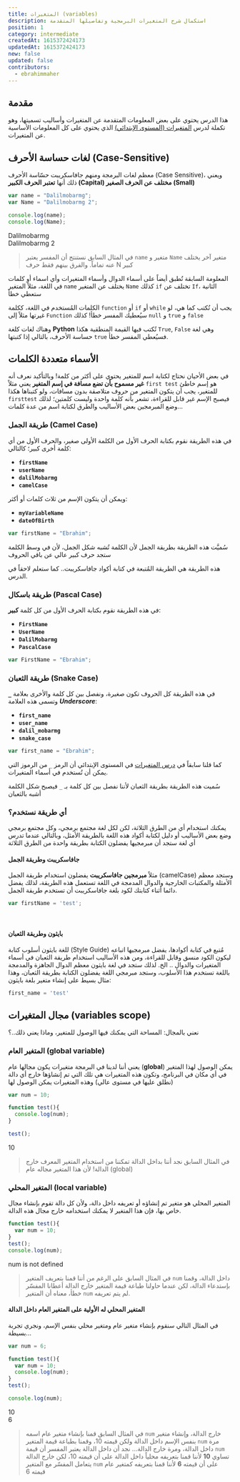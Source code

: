 ```yaml
---
title: المتغيرات (variables)
description: استكمال شرح المتغيرات البرمجية وتفاصيلها المتقدمة
position: 1
category: intermediate
createdAt: 1615372424173
updatedAt: 1615372424173
new: false
updated: false
contributors:
  - ebrahimmaher
---
```


## مقدمة
هذا الدرس يحتوي على بعض المعلومات المتقدمة عن المتغيرات وأساليب تسميتها، وهو تكملة لدرس [المتغيرات (المستوى اﻹبتدائي)](/tutorials/algorithms/fundamentals/variables) الذي يحتوي على كل المعلومات اﻷساسية عن المتغيرات.

## لغات حساسة اﻷحرف (Case-Sensitive)
معظم لغات البرمجة ومنهم جافاسكريبت حسّاسة اﻷحرف (Case Sensitive)، ويعني ذلك أنها **تعتبر الحرف الكبير (Capital) مختلف عن الحرف الصغير (Small)**

```js
var name = "Dalilmobarmg";
var Name = "Dalilmobarmg 2";

console.log(name);
console.log(Name);
```
<code-result>
Dalilmobarmg
<br>
Dalilmobarmg 2
</code-result>

> في المثال السابق نستنتج أن المفسر يعتبر `name` متغير و `Name` متغير آخر يختلف عنه تماماً. والفرق بينهم فقط حرف N كبير

<base-alert type="info">

المعلومة السابقة تُطبق أيضاً على أسماء الدوال وأسماء المتغيرات وأي اسماء أو كلمات في اللغة، مثلاً المتغير `name` يختلف عن المتغير `Name`
كذلك `if` تختلف عن `If`، الثانية ستعطي خطأ

</base-alert>

<base-alert type="warning">

الكلمات المُستخدم في اللغة، ككلمة `function` أو `if` أو `while` يجب أن تُكتب كما هي، لو غيرتها مثلاً إلى `Function` سيُعطيك المفسر خطأ! كذلك `null` و `true` و `false`

وهناك لغات كلغة **Python** تُكتب فيها القيمة المنطقية هكذا `True`, `False` وهي لغة حساسة اﻷحرف، بالتالي إذا كتبتها `true` فسيُعطي المفسر خطأ.

</base-alert>



## اﻷسماء متعددة الكلمات
في بعض اﻷحيان نحتاج لكتابة اسم للمتغير يحتوي على أكثر من كلمة! وبالتأكيد نعرف أنه **غير مسموح بأن تضع مسافة في إسم المتغير** يعني مثلاً `first test` هو إسم خاطئ للمتغير، يجب أن يتكون المتغير من حروف متلاصقة بدون مسافات، ولو كتبناها هكذا `firsttest` فيصبح اﻹسم غير قابل للقراءة، تشعر بأنه كلمة واحدة وليست كلمتين؛ لذلك وضع المبرمجين بعض الأساليب والطرق لكتابة اسم من عدة كلمات...

### طريقة الجمل (Camel Case)
في هذه الطريقة نقوم بكتابة الحرف اﻷول من الكلمة اﻷولى صغير، والحرف اﻷول من أي كلمة أخرى كبير؛ كالتالي:
- **`firstName`**
- **`userName`**
- **`dalilMobarmg`**
- **`camelCase`**

ويمكن أن يتكون اﻹسم من ثلاث كلمات أو أكثر:
- **`myVariableName`**
- **`dateOfBirth`**

```js
var firstName = "Ebrahim";
```

<base-alert type="tip">
سُميَّت هذه الطريقة بطريقة الجمل ﻷن الكلمة تُشبه شكل الجمل، ﻷن في وسط الكلمة ستجد حرف كبير عالي عن باقي الحروف
</base-alert>

<base-alert type="star">

هذه الطريقة هي الطريقة المُتبعة في كتابة أكواد جافاسكريبت.. كما ستعلم لاحقاً في الدرس.

</base-alert>

### طريقة باسكال (Pascal Case)
في هذه الطريقة نقوم بكتابة الحرف اﻷول من كل كلمة **كبير**:
- **`FirstName`**
- **`UserName`**
- **`DalilMobarmg`**
- **`PascalCase`**


```js
var FirstName = "Ebrahim";
```

### طريقة الثعبان (Snake Case)
في هذه الطريقة كل الحروف تكون صغيرة، ونفصل بين كل كلمة واﻷخرى بعلامة **`_`** وتسمى هذه العلامة ***Underscore***:
- **`first_name`**
- **`user_name`**
- **`dalil_mobarmg`**
- **`snake_case`**

```js
var first_name = "Ebrahim";
```

<base-alert type="info">

كما قلنا سابقاً في [درس المتغيرات](/tutorials/algorithms/fundamentals/variables) في المستوى اﻹبتدائي أن الرمز `_` من الرموز التي يمكن أن تُستخدم في أسماء المتغيرات.

</base-alert>

<base-alert type="tip">

سُميت هذه الطريقة بطريقة الثعبان ﻷننا نفصل بين كل كلمة بـ `_` فيصبح شكل الكلمة أشبه بالثعبان

</base-alert>

### أي طريقة نستخدم؟
يمكنك استخدام أي من الطرق الثلاثة، لكن لكل لغة مجتمع برمجي، وكل مجتمع برمجي وضع بعض اﻷساليب أو دليل لكتابة أكواد هذه اللغة بالطريقة اﻷمثل، وبالتالي عندما تدرس أي لغة ستجد أن مبرمجيها يفضلون الكتابة بطريقة واحدة من الطرق الثلاثة

#### جافاسكريبت وطريقة الجمل
مثلاً **مبرمجين جافاسكريبت** يفضلون استخدام طريقة الجمل (camelCase) وستجد معظم الأمثلة والمكتبات الخارجية والدوال المدمجة في اللغة تستعمل هذه الطريقة، لذلك يفضل دائما أثناء كتابتك لكود بلغة جافاسكريبت أن تستخدم طريقة الجمل.
```js
var firstName = 'test';
```
<br>

#### بايثون وطريقة الثعبان
للغة بايثون أسلوب كتابة (Style Guide) مُتبع في كتابة أكوادها، يفضل مبرمجيها اتباعه ليكون الكود منسق وقابل للقراءة، ومن هذه اﻷساليب استخدام طريقة الثعبان في أسماء المتغيرات والدوال .. الخ. لذلك ستجد في لغة بايثون معظم الدوال الجاهزة والمدمجة باللغة تستخدم هذا اﻷسلوب، وستجد مبرمجي اللغة يفضلون الكتابة بطريقة الثعبان، وهذا مثال بسيط على إنشاء متغير بلغة بايثون:
```py
first_name = 'test'
```

## مجال المتغيرات (variables scope)
نعني بالمجال: المساحة التي يمكنك فيها الوصول للمتغير، وماذا يعني ذلك..؟

### المتغير العام (global variable)
يعني أننا لدينا في البرمجة متغيرات يكون مجالها عام (**global**) يمكن الوصول لهذا المتغير في أي مكان في البرنامج، وتكون هذه المتغيرات هي تلك التي تم إنشاؤها خارج أي دالة (نطلق عليها في مستوى عالي) وهذه المتغيرات يمكن الوصول لها

```js
var num = 10;

function test(){
  console.log(num);
}

test();
```
<code-result>
10
</code-result>

> في المثال السابق نجد أننا بداخل الدالة تمكننا من استخدام المتغير المعرف خارج الدالة! ﻷن هذا المتغير مجاله عام (global)

### المتغير المحلي (local variable)
المتغير المحلي هو متغير تم إنشاؤه أو تعريفه داخل دالة، وﻷن كل دالة تقوم بإنشاء مجال خاص بها، فإن هذا المتغير لا يمكنك استخدامه خارج مجال هذه الدالة.

```js
function test(){
  var num = 10;
}
test();
console.log(num);
```
<code-result error>
num is not defined
</code-result>

> في المثال السابق على الرغم من أننا قمنا بتعريف المتغير `num` داخل الدالة، وقمنا بإستدعاء الدالة، لكن عندما حاولنا طباعة قيمة المتغير خارج الدالة أعطانا المفسّر خطأ، معناه أن المتغير `num` لم يتم تعريفه.


#### المتغير المحلي له اﻷولية على المتغير العام داخل الدالة
في المثال التالي سنقوم بإنشاء متغير عام ومتغير محلي بنفس اﻹسم، ونجري تجربة بسيطة...
```js
var num = 6;

function test(){
  var num = 10;
  console.log(num);
}
test();

console.log(num);
```
<code-result error>
10
<br>
6
</code-result>

> في المثال السابق قمنا بإنشاء متغير عام اسمه `num` خارج الدالة، وإنشاء متغير بنفس اﻹسم داخل الدالة ولكن قيمته 10، وقمنا بطباعة قيمة المتغير `num` مرة داخل الدالة، ومرة خارج الدالة... نجد أن داخل الدالة يعتبر المفسر أن قيمة `num` تساوي **10** ﻷننا قمنا بتعريفه محلياً داخل الدالة على أن قيمته 10، لكن خارج الدالة يتعامل المفسّر مع المتغير `num` على أن قيمته **6** ﻷننا قمنا بتعريفه كمتغير عام قيمته 6
